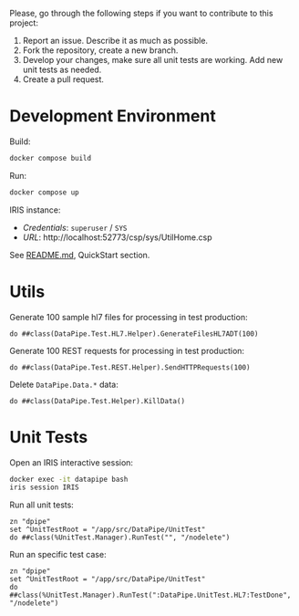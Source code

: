 
Please, go through the following steps if you want to contribute to this project:

1. Report an issue. Describe it as much as possible.
2. Fork the repository, create a new branch.
3. Develop your changes, make sure all unit tests are working. Add new unit tests as needed.
4. Create a pull request.

# Development Environment
Build:
```bash
docker compose build
```

Run:
```bash
docker compose up
```

IRIS instance:
* *Credentials*: `superuser` / `SYS`
* *URL*: http://localhost:52773/csp/sys/UtilHome.csp

See [README.md](./README.md), QuickStart section.

# Utils
Generate 100 sample hl7 files for processing in test production:
```objectscript
do ##class(DataPipe.Test.HL7.Helper).GenerateFilesHL7ADT(100)
```

Generate 100 REST requests for processing in test production:
```objectscript
do ##class(DataPipe.Test.REST.Helper).SendHTTPRequests(100)
```

Delete `DataPipe.Data.*` data:
```objectscript
do ##class(DataPipe.Test.Helper).KillData()
```

# Unit Tests
Open an IRIS interactive session:
```bash
docker exec -it datapipe bash
iris session IRIS
```

Run all unit tests:
```objectscript
zn "dpipe"
set ^UnitTestRoot = "/app/src/DataPipe/UnitTest"
do ##class(%UnitTest.Manager).RunTest("", "/nodelete")
```

Run an specific test case:
```objectscript
zn "dpipe"
set ^UnitTestRoot = "/app/src/DataPipe/UnitTest"
do ##class(%UnitTest.Manager).RunTest(":DataPipe.UnitTest.HL7:TestDone", "/nodelete")
```

